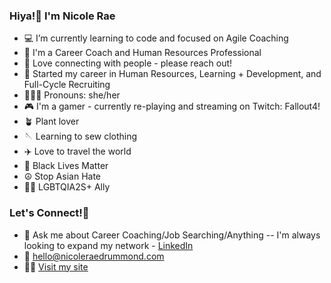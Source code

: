 ### Hiya!👋 I'm Nicole Rae

- 💻 I’m currently learning to code and focused on Agile Coaching
- 🤝 I'm a Career Coach and Human Resources Professional
- 👥 Love connecting with people - please reach out!
- 💼 Started my career in Human Resources, Learning + Development, and Full-Cycle Recruiting
- 👩🏻‍🦰 Pronouns: she/her
- 🎮 I'm a gamer - currently re-playing and streaming on Twitch: Fallout4! 
- 🪴 Plant lover
- 🪡 Learning to sew clothing
- ✈️ Love to travel the world
- 🖤 Black Lives Matter
- ☮️ Stop Asian Hate
- 🏳️‍🌈 LGBTQIA2S+ Ally

### Let's Connect!📲
- 💬 Ask me about Career Coaching/Job Searching/Anything -- I'm always looking to expand my network - <a href="https://www.linkedin.com/in/nicoleraedrummond">LinkedIn</a>
- 📩 hello@nicoleraedrummond.com
- 🧑‍💻 <a href="https://www.linkedin.com/in/nicoleraedrummond"> Visit my site </a>

### 

<!--
**nicolerae/nicolerae** is a ✨ _special_ ✨ repository because its `README.md` (this file) appears on your GitHub profile.
- 🔭 I’m currently working on ...
- 🌱 I’m currently learning Python
- 💬 Ask me about Career Coaching
- 📫 How to reach me: hello@nicoleraedrummond.com
- 😄 Pronouns: she/her
Here are some ideas to get you started:

- 🔭 I’m currently working on creating readme.md templates for my students
- 🌱 I’m currently learning Python
- 💬 Ask me about Career Coaching
- 📫 How to reach me: hello@nicoleraedrummond.com
- 😄 Pronouns: she/her
- ⚡ Fun fact: I met my partner on Instagram in 2012
-->
